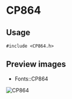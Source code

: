 CP864
==========

Usage
------

    #include <CP864.h>

Preview images
--------------
* Fonts::CP864 

![CP864](https://raw.githubusercontent.com/Cariad/CP864/master/Preview/CP864.png)

